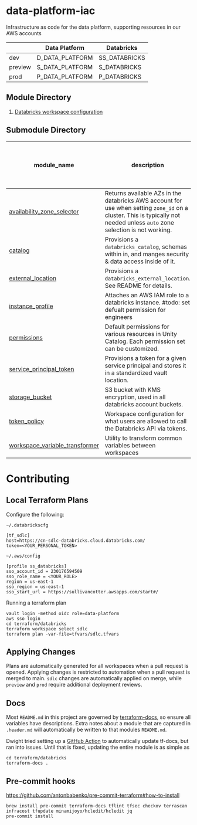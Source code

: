 # data-platform-iac
Infrastructure as code for the data platform, supporting resources in our AWS accounts

|         | Data Platform   | Databricks    |
|---------|-----------------|---------------|
| dev     | D_DATA_PLATFORM | SS_DATABRICKS |
| preview | S_DATA_PLATFORM | S_DATABRICKS  |
| prod    | P_DATA_PLATFORM | P_DATABRICKS  |


## Module Directory
1. [Databricks workspace configuration](./terraform/databricks/README.md)



## Submodule Directory

| **module_name**                                                                                | **description**                                                                                                                                                            | **safe to use outside of data-platform-iac** |
|------------------------------------------------------------------------------------------------|----------------------------------------------------------------------------------------------------------------------------------------------------------------------------|----------------------------------------------|
| [availability_zone_selector](./terraform/modules/availability_zone_selector/README.md)         | Returns available AZs in the databricks AWS account for use when setting `zone_id` on a cluster. This is typically not needed unless `auto` zone selection is not working. | yes                                          |
| [catalog](./terraform/modules/catalog/README.md)                                               | Provisions a `databricks_catalog`, schemas within in, and manges security & data access inside of it.                                                                      | no                                           |
| [external_location](./terraform/modules/external_location/README.md)                           | Provisions a `databricks_external_location`. See README for details.                                                                                                       | yes                                          |
| [instance_profile](./terraform/modules/instance_profile/README.md)                             | Attaches an AWS IAM role to a databricks instance. #todo: set defualt permission for engineers                                                                             | yes                                          |
| [permissions](./terraform/modules/permissions)                                                 | Default permissions for various resources in Unity Catalog. Each permission set can be customized.                                                                         | yes                                          |
| [service_principal_token](./terraform/modules/service_principal_token/README.md)               | Provisions a token for a given service principal and stores it in a standardized vault location.                                                                           | yes**                                        |
| [storage_bucket](./terraform/modules/storage_bucket/README.md)                                 | S3 bucket with KMS encryption, used in all databricks account buckets.                                                                                                     | yes                                          |
| [token_policy](./terraform/modules/token_policy/README.md)                                     | Workspace configuration for what users are allowed to call the Databricks API via tokens.                                                                                  | no                                           |
| [workspace_variable_transformer](./terraform/modules/workspace_variable_transformer/README.md) | Utility to transform common variables between workspaces                                                                                                                   | yes                                          |


# Contributing
## Local Terraform Plans

Configure the following:


`~/.databrickscfg`
```text
[tf_sdlc]
host=https://cn-sdlc-databricks.cloud.databricks.com/
token=<YOUR_PERSONAL_TOKEN>
```

`~/.aws/config`
```text
[profile ss_databricks]
sso_account_id = 230176594509
sso_role_name = <YOUR_ROLE>
region = us-east-1
sso_region = us-east-1
sso_start_url = https://sullivancotter.awsapps.com/start#/
```


Running a terraform plan
```shell
vault login -method oidc role=data-platform
aws sso login
cd terraform/databricks
terraform workspace select sdlc
terraform plan -var-file=tfvars/sdlc.tfvars
```

## Applying Changes
Plans are automatically generated for all workspaces when a pull request is opened. Applying changes is restricted to automation
when a pull request is merged to main. `sdlc` changes are automatically applied on merge, while `preview` and `prod` require
additional deployment reviews.

## Docs
Most `README.md` in this project are governed by [terraform-docs](https://terraform-docs.io/user-guide/introduction/),
so ensure all variables have descriptions.
Extra notes about a module that are captured in `.header.md` will automatically be written to that modules `README.md`.

Dwight tried setting up a [GitHub Action](https://github.com/terraform-docs/gh-actions) to automatically update tf-docs,
but ran into issues. Until that is fixed, updating the entire module is as simple as

```shell
cd terraform/databricks
terraform-docs .
```

## Pre-commit hooks
https://github.com/antonbabenko/pre-commit-terraform#how-to-install

```shell
brew install pre-commit terraform-docs tflint tfsec checkov terrascan infracost tfupdate minamijoyo/hcledit/hcledit jq
pre-commit install
```
